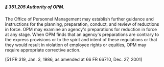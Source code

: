 ##### § 351.205 Authority of OPM. #####

The Office of Personnel Management may establish further guidance and instructions for the planning, preparation, conduct, and review of reductions in force. OPM may examine an agency's preparations for reduction in force at any stage. When OPM finds that an agency's preparations are contrary to the express provisions or to the spirit and intent of these regulations or that they would result in violation of employee rights or equities, OPM may require appropriate corrective action.

[51 FR 319, Jan. 3, 1986, as amended at 66 FR 66710, Dec. 27, 2001]